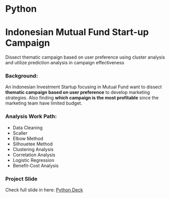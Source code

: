 # Python
# Indonesian Mutual Fund Start-up Campaign

Dissect thematic campaign based on user preference using cluster analysis and utilize prediction analysis in campaign effectiveness

### Background:
An Indonesian Investment Startup focusing in Mutual Fund want to dissect **__thematic campaign based on user preference__** to develop marketing strategies.
Also finding __**which campaign is the most profitable**__ since the marketing team have limited budget.


### Analysis Work Path:
- Data Cleaning
- Scaller
- Elbow Method
- Silhouetee Method
- Clustering Analysis
- Correlation Analysis
- Logistic Regression
- Benefit-Cost Analysis

### Project Slide
Check full slide in here: [Python Deck]()
